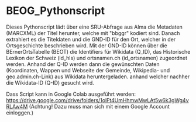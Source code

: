 # BEOG_Pythonscript
Dieses Pythonscript lädt über eine SRU-Abfrage aus Alma die Metadaten (MARCXML) der Titel herunter, welche mit "bbggr" kodiert sind. Danach extrahiert es die Titeldaten und die GND-ID für den Ort, welcher in der Ortsgeschichte beschrieben wird. 
Mit der GND-ID können über die BErnerOrtsTabelle (BEOT) die Identifiers für Wikidata (Q_ID), das Historische Lexikon der Schweiz (id_hls) und ortsnamen.ch (id_ortsnamen) zugeordnet werden.
Anhand der Q-ID werden dann die gewünschten Daten (Koordinaten, Wappen und Webseite der Gemeinde, Wikipedia- und geo.admin.ch-Link) aus Wikidata heruntergeladen.
anhand welcher nachher die Wikidata-ID (Q-ID) gesucht wird.

Dass Script kann in Google Colab ausgeführt werden: https://drive.google.com/drive/folders/1olFt4UmHhmwMwLAt5w6k3gWg4vRLAw4M
(Achtung! Dazu muss man sich mit einem Google Account einloggen.)

